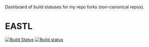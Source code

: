 Dashboard of build statuses for my repo forks (non-canonical repos).

# EASTL
[![Build Status](https://travis-ci.org/theryee/EASTL.svg?branch=master)](https://travis-ci.org/theryee/EASTL)
[![Build status](https://ci.appveyor.com/api/projects/status/59y2jgrsnnmhr075?svg=true)](https://ci.appveyor.com/project/theryee/eastl)
